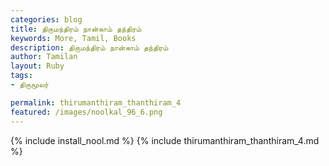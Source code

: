 ```yaml
---  
categories: blog  
title: திருமந்திரம் நான்காம் தந்திரம்
keywords: More, Tamil, Books  
description: திருமந்திரம் நான்காம் தந்திரம்
author: Tamilan  
layout: Ruby  
tags:     
- திருமூலர்

permalink: thirumanthiram_thanthiram_4  
featured: /images/noolkal_96_6.png  
---  
```

{% include install_nool.md %} 
{% include thirumanthiram_thanthiram_4.md %} 
